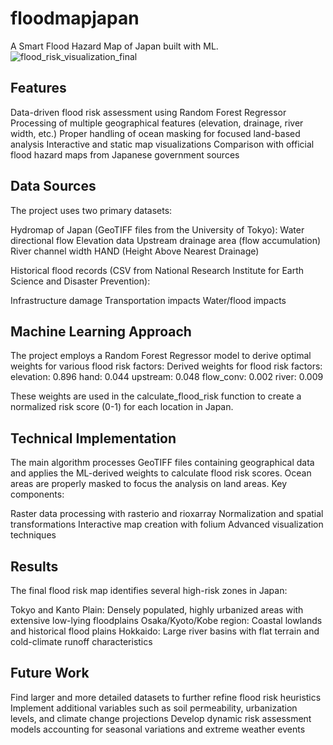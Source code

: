 # floodmapjapan
A Smart Flood Hazard Map of Japan built with ML. 
![flood_risk_visualization_final](https://github.com/user-attachments/assets/d7a62ca8-b1ad-4070-aab8-eb109108786b)

## Features

Data-driven flood risk assessment using Random Forest Regressor
Processing of multiple geographical features (elevation, drainage, river width, etc.)
Proper handling of ocean masking for focused land-based analysis
Interactive and static map visualizations
Comparison with official flood hazard maps from Japanese government sources

## Data Sources
The project uses two primary datasets:

Hydromap of Japan (GeoTIFF files from the University of Tokyo):
Water directional flow
Elevation data
Upstream drainage area (flow accumulation)
River channel width
HAND (Height Above Nearest Drainage)


Historical flood records (CSV from National Research Institute for Earth Science and Disaster Prevention):

Infrastructure damage
Transportation impacts
Water/flood impacts

## Machine Learning Approach
The project employs a Random Forest Regressor model to derive optimal weights for various flood risk factors:
Derived weights for flood risk factors:
elevation: 0.896
hand: 0.044
upstream: 0.048
flow_conv: 0.002
river: 0.009

These weights are used in the calculate_flood_risk function to create a normalized risk score (0-1) for each location in Japan. 

## Technical Implementation
The main algorithm processes GeoTIFF files containing geographical data and applies the ML-derived weights to calculate flood risk scores. Ocean areas are properly masked to focus the analysis on land areas.
Key components:

Raster data processing with rasterio and rioxarray
Normalization and spatial transformations
Interactive map creation with folium
Advanced visualization techniques

## Results
The final flood risk map identifies several high-risk zones in Japan:

Tokyo and Kanto Plain: Densely populated, highly urbanized areas with extensive low-lying floodplains
Osaka/Kyoto/Kobe region: Coastal lowlands and historical flood plains
Hokkaido: Large river basins with flat terrain and cold-climate runoff characteristics

## Future Work
Find larger and more detailed datasets to further refine flood risk heuristics
Implement additional variables such as soil permeability, urbanization levels, and climate change projections
Develop dynamic risk assessment models accounting for seasonal variations and extreme weather events
